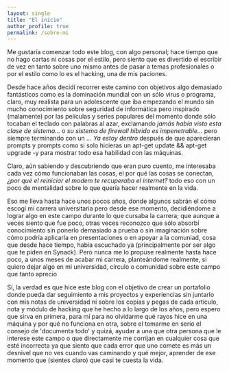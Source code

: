 ```yaml
---
layout: single
title: "El inicio"
author_profile: true
permalink: /sobre-mi
---
```


Me gustaría comenzar todo este blog, con algo personal; hace tiempo que no hago cartas ni cosas por el estilo, pero siento que es divertido el escribir de vez en tanto sobre uno mismo antes de pasar a temas profesionales o por el estilo como lo es el hacking, una de mis paciones.

Desde hace años decidí recorrer este camino con objetivos algo demasiado fantásticos como es la dominación mundial con un sólo virus o programa, claro, muy realista para un adolescente que iba empezando el mundo sin mucho conocimiento sobre seguridad de informática pero inspirado (malamente) por las películas y series populares del momento donde sólo tocaban el teclado con palabras al azar, exclamando _jamás había visto esta clase de sistema..._ o _su sistema de firewall hibrido es impenetrable..._ pero siempre terminando con un _... Ya estoy dentro_ después de que aparecieran prompts y prompts como si solo hicieras un apt-get update && apt-get upgrade -y para mostrar todo esa habilidad con las máquinas.

Claro, aún sabiendo y descubriendo que eran puro cuento, me interesaba cada vez cómo funcionaban las cosas, el por qué las cosas se conectan, _¿por qué el reiniciar el modem te recuperaba el internet?_ todo eso con un poco de mentalidad sobre lo que quería hacer realmente en la vida.

Eso me lleva hasta hace unos pocos años, donde algunos sabrán el cómo escogí mi carrera universitaria pero desde ese momento, decidiéndome a lograr algo en este campo durante lo que cursaba la carrera; que aunque a veces siento que fue poco, otras veces reconozco que sólo absorbí conocimiento sin ponerlo demasiado a prueba o sin imaginación sobre cómo podría aplicarla en presentaciones o en apoyar a la comuniad, cosa que desde hace tiempo, había escuchado ya (principalmente por ser algo que te piden en Synack). Pero nunca me lo propuse realmente hasta hace poco, a unos meses de acabar mi carrera, planteándome realmente, si quiero dejar algo en mi universidad, círculo o comunidad sobre este campo que tanto aprecio

Sí, la verdad es que hice este blog con el objetivo de crear un portafolio donde pueda dar seguimiento a mis proyectos y experiencias sin juntarlo con mis notas de universidad ni sobre los copias y pegas de cada artículo, nota y módulo de hacking que he hecho a lo largo de los años, pero espero que sirva en primera, para mí para no olvidarme qué rayos hice en una máquina y por qué no funciona en otra, sobre el tomarme en serio el consejo de 'documenta todo' y quizá, ayudar a una que otra persona que le interese este campo o que directamente me corrijan en cualquier cosa que esté incorrecta ya que siento que cada error que uno comete es más un desnivel que no ves cuando vas caminando y qué mejor, aprender de ese momento que (sientes claro) que casi te cuesta la vida.

